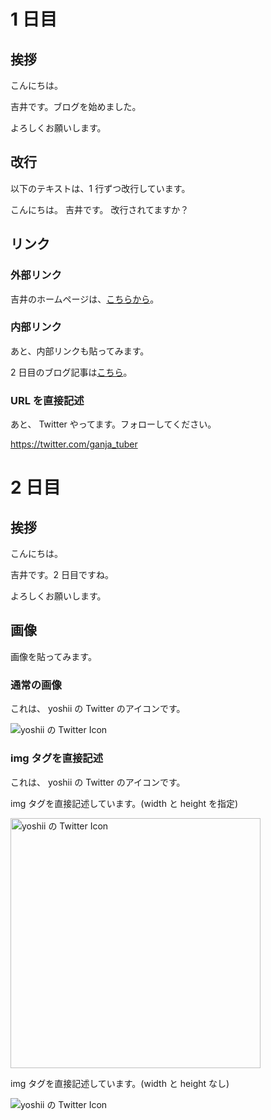 # 1 日目

## 挨拶

こんにちは。

吉井です。ブログを始めました。

よろしくお願いします。

## 改行

以下のテキストは、1 行ずつ改行しています。

こんにちは。
吉井です。
改行されてますか？

## リンク

### 外部リンク

吉井のホームページは、[こちらから](https://yoshii.pro/)。

### 内部リンク

あと、内部リンクも貼ってみます。

2 日目のブログ記事は[こちら](/blogs/blog-2)。

### URL を直接記述

あと、 Twitter やってます。フォローしてください。

https://twitter.com/ganja_tuber

# 2 日目

## 挨拶

こんにちは。

吉井です。2 日目ですね。

よろしくお願いします。

## 画像

画像を貼ってみます。

### 通常の画像

これは、 yoshii の Twitter のアイコンです。

![yoshii の Twitter Icon](/images/icon.png)

### img タグを直接記述

これは、 yoshii の Twitter のアイコンです。

img タグを直接記述しています。(width と height を指定)

<Image src="/images/icon.png" alt="yoshii の Twitter Icon" width="400" height="400" />

img タグを直接記述しています。(width と height なし)

<img src="/images/icon.png" alt="yoshii の Twitter Icon" />